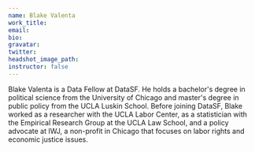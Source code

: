```yaml
---
name: Blake Valenta
work_title:
email:
bio:
gravatar:
twitter:
headshot_image_path:
instructor: false
---
```

Blake Valenta is a Data Fellow at DataSF. He holds a bachelor's degree in political science from the University of Chicago and master's degree in public policy from the UCLA Luskin School. Before joining DataSF, Blake worked as a researcher with the UCLA Labor Center, as a statistician with the Empirical Research Group at the UCLA Law School, and a policy advocate at IWJ, a non-profit in Chicago that focuses on labor rights and economic justice issues.